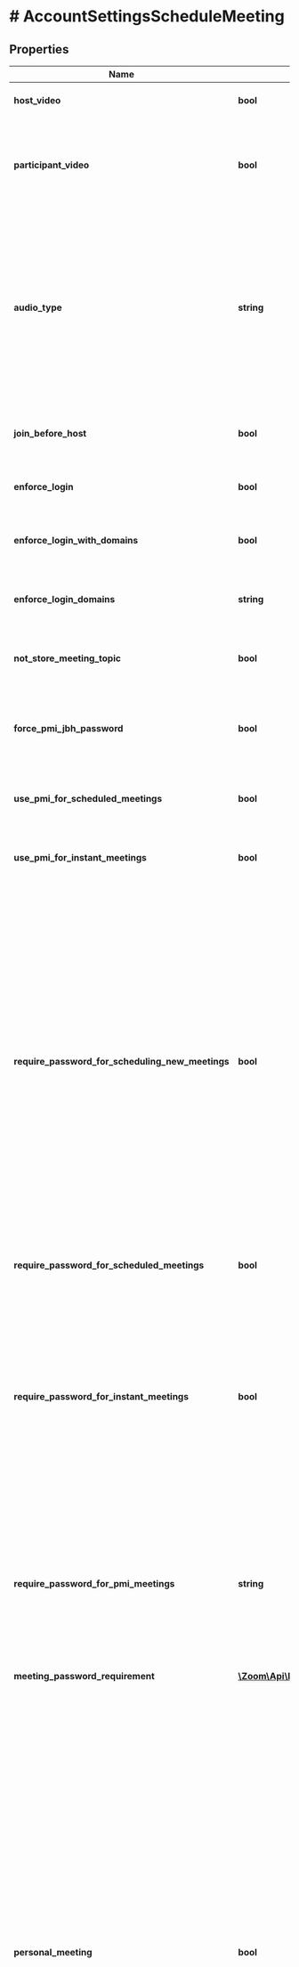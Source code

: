 # # AccountSettingsScheduleMeeting

## Properties

Name | Type | Description | Notes
------------ | ------------- | ------------- | -------------
**host_video** | **bool** | Start meetings with the host video on. | [optional] 
**participant_video** | **bool** | Start meetings with the participant video on. Participants can change this setting during the meeting. | [optional] 
**audio_type** | **string** | Determine how participants can join the audio portion of the meeting.&lt;br&gt;&#x60;both&#x60; - Telephony and VoIP.&lt;br&gt;&#x60;telephony&#x60; - Audio PSTN telephony only.&lt;br&gt;&#x60;voip&#x60; - VoIP only.&lt;br&gt;&#x60;thirdParty&#x60; - 3rd party audio conference. | [optional] [default to 'both']
**join_before_host** | **bool** | Allow participants to join the meeting before the host arrives. | [optional] 
**enforce_login** | **bool** | Only Zoom users who are signed in can join meetings. | [optional] 
**enforce_login_with_domains** | **bool** | Only signed in users with a specific domain can join meetings. | [optional] 
**enforce_login_domains** | **string** | Only signed in users with a specified domain can join the meeting. | [optional] 
**not_store_meeting_topic** | **bool** | Always display \&quot;Zoom Meeting\&quot; as the meeting topic. | [optional] 
**force_pmi_jbh_password** | **bool** | Require a password for Personal Meetings if attendees can join before host. | [optional] 
**use_pmi_for_scheduled_meetings** | **bool** | Use Personal Meeting ID (PMI) when scheduling a meeting | [optional] 
**use_pmi_for_instant_meetings** | **bool** | Use Personal Meeting ID (PMI) when starting an instant meeting | [optional] 
**require_password_for_scheduling_new_meetings** | **bool** | Require a password when scheduling new meetings. This setting applies for regular meetings that do not use PMI. If enabled, a password will be generated while a host schedules a new meeting and participants will be required to enter the password before they can join the meeting. This setting is always enabled for free accounts and Pro accounts with a single host and cannot be modified for these accounts. | [optional] 
**require_password_for_scheduled_meetings** | **bool** | Require a password for meetings which have already been scheduled | [optional] 
**require_password_for_instant_meetings** | **bool** | Require a password for instant meetings. If you use PMI for your instant meetings, this option will be disabled. This setting is always enabled for free accounts and Pro accounts with a single host and cannot be modified for these accounts. | [optional] 
**require_password_for_pmi_meetings** | **string** | Require a password for a meeting held using Personal Meeting ID (PMI) This setting is always enabled for free accounts and Pro accounts with a single host and cannot be modified for these accounts. | [optional] 
**meeting_password_requirement** | [**\Zoom\Api\Model\AccountSettingsScheduleMeetingMeetingPasswordRequirement**](AccountSettingsScheduleMeetingMeetingPasswordRequirement.md) |  | [optional] 
**personal_meeting** | **bool** | Personal Meeting Setting.&lt;br&gt;&lt;br&gt; &#x60;true&#x60;: Indicates that the **\&quot;Enable Personal Meeting ID\&quot;** setting is turned on. Users can choose to use personal meeting ID for their meetings. &lt;br&gt;&lt;br&gt; &#x60;false&#x60;: Indicates that the **\&quot;Enable Personal Meeting ID\&quot;** setting is [turned off](https://support.zoom.us/hc/en-us/articles/201362843-Personal-meeting-ID-PMI-and-personal-link#h_aa0335c8-3b06-41bc-bc1f-a8b84ef17f2a). If this setting is disabled, meetings that were scheduled with PMI will be invalid. Scheduled meetings will need to be manually updated. For Zoom Phone only:If a user has been assigned a desk phone, **\&quot;Elevate to Zoom Meeting\&quot;** on desk phone will be disabled. | [optional] 

[[Back to Model list]](../../README.md#documentation-for-models) [[Back to API list]](../../README.md#documentation-for-api-endpoints) [[Back to README]](../../README.md)


